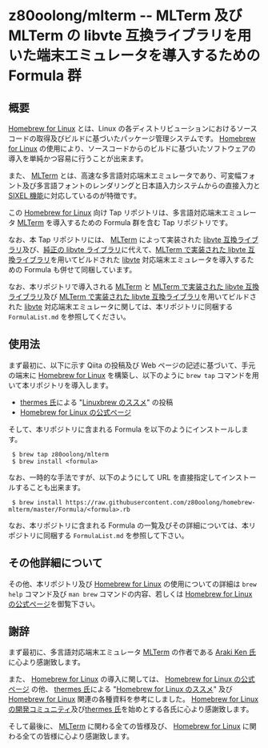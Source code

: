 # z80oolong/mlterm -- MLTerm 及び MLTerm の libvte 互換ライブラリを用いた端末エミュレータを導入するための Formula 群

## 概要

[Homebrew for Linux][BREW] とは、Linux の各ディストリビューションにおけるソースコードの取得及びビルドに基づいたパッケージ管理システムです。 [Homebrew for Linux][BREW] の使用により、ソースコードからのビルドに基づいたソフトウェアの導入を単純かつ容易に行うことが出来ます。

また、 [MLTerm][MTRM] とは、高速な多言語対応端末エミュレータであり、可変幅フォント及び多言語フォントのレンダリングと日本語入力システムからの直接入力と [SIXEL 機能][SIXL]に対応しているのが特徴です。

この [Homebrew for Linux][BREW] 向け Tap リポジトリは、多言語対応端末エミュレータ [MLTerm][MTRM] を導入するための Formula 群を含む Tap リポジトリです。

なお、本 Tap リポジトリには、 [MLTerm][MTRM] によって実装された [libvte 互換ライブラリ][MVTE]及び、[純正の libvte ライブラリ][LVTE]に代えて、[MLTerm で実装された libvte 互換ライブラリ][MVTE]を用いてビルドされた [libvte][LVTE] 対応端末エミュレータを導入するための Formula も併せて同梱しています。

なお、本リポジトリで導入される [MLTerm][MTRM] と [MLTerm で実装された libvte 互換ライブラリ][MVTE]及び [MLTerm で実装された libvte 互換ライブラリ][MVTE]を用いてビルドされた [libvte][LVTE] 対応端末エミュレータに関しては、本リポジトリに同梱する  ```FormulaList.md``` を参照してください。

## 使用法

まず最初に、以下に示す Qiita の投稿及び Web ページの記述に基づいて、手元の端末に [Homebrew for Linux][BREW] を構築し、以下のように  ```brew tap``` コマンドを用いて本リポジトリを導入します。

- [thermes 氏][THER]による "[Linuxbrew のススメ][THBR]" の投稿
- [Homebrew for Linux の公式ページ][BREW]

そして、本リポジトリに含まれる Formula を以下のようにインストールします。

```
 $ brew tap z80oolong/mlterm
 $ brew install <formula>
```

なお、一時的な手法ですが、以下のようにして URL を直接指定してインストールすることも出来ます。

```
 $ brew install https://raw.githubusercontent.com/z80oolong/homebrew-mlterm/master/Formula/<formula>.rb
```

なお、本リポジトリに含まれる Formula の一覧及びその詳細については、本リポジトリに同梱する ```FormulaList.md``` を参照して下さい。

## その他詳細について

その他、本リポジトリ及び [Homebrew for Linux][BREW] の使用についての詳細は ```brew help``` コマンド及び  ```man brew``` コマンドの内容、若しくは [Homebrew for Linux の公式ページ][BREW]を御覧下さい。

## 謝辞

まず最初に、多言語対応端末エミュレータ [MLTerm][MTRM] の作者である [Araki Ken 氏][ARAK]に心より感謝致します。

また、 [Homebrew for Linux][BREW] の導入に関しては、 [Homebrew for Linux の公式ページ][BREW] の他、 [thermes 氏][THER]による "[Homebrew for Linux のススメ][THBR]" 及び [Homebrew for Linux][BREW] 関連の各種資料を参考にしました。 [Homebrew for Linux の開発コミュニティ][BREW]及び[thermes 氏][THER]を始めとする各氏に心より感謝致します。

そして最後に、 [MLTerm][MTRM] に関わる全ての皆様及び、 [Homebrew for Linux][BREW] に関わる全ての皆様に心より感謝致します。

<!-- 外部リンク一覧 -->

[BREW]:https://linuxbrew.sh/
[MTRM]:https://github.com/arakiken/mlterm
[SIXL]:https://saitoha.github.io/libsixel/
[LVTE]:https://github.com/GNOME/vte
[MVTE]:https://qiita.com/arakiken/items/d6902225751b90063f68
[THER]:https://qiita.com/thermes
[THBR]:https://qiita.com/thermes/items/926b478ff6e3758ecfea
[ARAK]:https://github.com/arakiken
